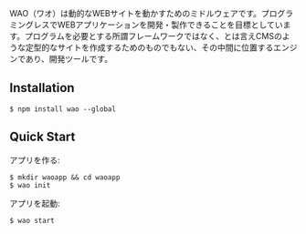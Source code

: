 WAO（ワオ）は動的なWEBサイトを動かすためのミドルウェアです。プログラミングレスでWEBアプリケーションを開発・製作できることを目標としています。プログラムを必要とする所謂フレームワークではなく、とは言えCMSのような定型的なサイトを作成するためのものでもない、その中間に位置するエンジンであり、開発ツールです。

## Installation

```
$ npm install wao --global
```

## Quick Start

アプリを作る:

```
$ mkdir waoapp && cd waoapp
$ wao init
```

アプリを起動:

```
$ wao start
```
